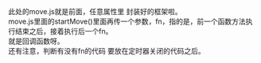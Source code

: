 此处的move.js就是前面，任意属性里 封装好的框架啦。
<br>move.js里面的startMove()里面再传一个参数，fn，指的是，前一个函数方法执行结束之后，接着执行后一个fn。<br>
就是回调函数呀。<br>还有注意，判断有没有fn的代码 要放在定时器关闭的代码之后。
